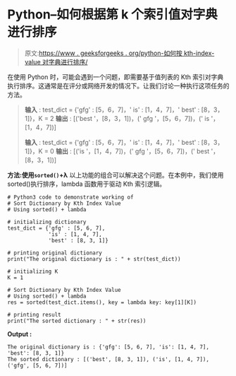 # Python–如何根据第 k 个索引值对字典进行排序

> 原文:[https://www . geeksforgeeks . org/python-如何按 kth-index-value 对字典进行排序/](https://www.geeksforgeeks.org/python-how-to-sort-a-dictionary-by-kth-index-value/)

在使用 Python 时，可能会遇到一个问题，即需要基于值列表的 Kth 索引对字典执行排序。这通常是在评分或网络开发的情况下。让我们讨论一种执行这项任务的方法。

> **输入** : test_dict = {'gfg' : [5，6，7]，' is' : [1，4，7]，' best' : [8，3，1]}，K = 2
> **输出** : [('best '，[8，3，1])，(' gfg '，[5，6，7])，(' is '，[1，4，7])]
> 
> **输入** : test_dict = {'gfg' : [5，6，7]，' is' : [1，4，7]，' best' : [8，3，1]}，K = 0
> **输出** : [('is '，[1，4，7])，(' gfg '，[5，6，7])，(' best '，[8，3，1])]

**方法:使用`sorted()`+λ**
以上功能的组合可以解决这个问题。在本例中，我们使用 sorted()执行排序，lambda 函数用于驱动 Kth 索引逻辑。

```
# Python3 code to demonstrate working of 
# Sort Dictionary by Kth Index Value
# Using sorted() + lambda

# initializing dictionary
test_dict = {'gfg' : [5, 6, 7],
             'is' : [1, 4, 7],
             'best' : [8, 3, 1]}

# printing original dictionary
print("The original dictionary is : " + str(test_dict))

# initializing K
K = 1

# Sort Dictionary by Kth Index Value
# Using sorted() + lambda
res = sorted(test_dict.items(), key = lambda key: key[1][K])

# printing result 
print("The sorted dictionary : " + str(res)) 
```

**Output :**

```
The original dictionary is : {'gfg': [5, 6, 7], 'is': [1, 4, 7], 'best': [8, 3, 1]}
The sorted dictionary : [('best', [8, 3, 1]), ('is', [1, 4, 7]), ('gfg', [5, 6, 7])]

```